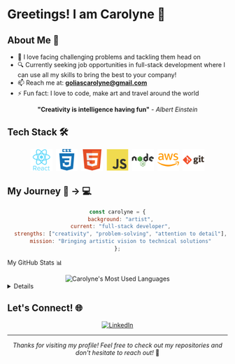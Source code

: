 # Greetings! I am Carolyne 👋

## About Me 💫

- 🌱 I love facing challenging problems and tackling them head on
- 🔍 Currently seeking job opportunities in full-stack development where I can use all my skills to bring the best to your company!
- 📫 Reach me at: **goliascarolyne@gmail.com**
- ⚡ Fun fact: I love to code, make art and travel around the world

<div align="center">
  
  **"Creativity is intelligence having fun"** - *Albert Einstein*
  
</div>

## Tech Stack 🛠️

<div align="center">
  <img src="https://github.com/devicons/devicon/blob/master/icons/react/react-original-wordmark.svg" title="React" alt="React" width="50" height="50"/>&nbsp;
  <img src="https://github.com/devicons/devicon/blob/master/icons/css3/css3-plain-wordmark.svg" title="CSS3" alt="CSS" width="50" height="50"/>&nbsp;
  <img src="https://github.com/devicons/devicon/blob/master/icons/html5/html5-original.svg" title="HTML5" alt="HTML" width="50" height="50"/>&nbsp;
  <img src="https://github.com/devicons/devicon/blob/master/icons/javascript/javascript-original.svg" title="JavaScript" alt="JavaScript" width="50" height="50"/>&nbsp;
  <img src="https://github.com/devicons/devicon/blob/master/icons/nodejs/nodejs-original-wordmark.svg" title="NodeJS" alt="NodeJS" width="50" height="50"/>&nbsp;
  <img src="https://github.com/devicons/devicon/blob/master/icons/amazonwebservices/amazonwebservices-plain-wordmark.svg" title="AWS" alt="AWS" width="50" height="50"/>&nbsp;
  <img src="https://github.com/devicons/devicon/blob/master/icons/git/git-original-wordmark.svg" title="Git" alt="Git" width="50" height="50"/>
</div>

## My Journey 🎨 → 💻

<div align="center">
  
  ```javascript
  const carolyne = {
    background: "artist",
    current: "full-stack developer",
    strengths: ["creativity", "problem-solving", "attention to detail"],
    mission: "Bringing artistic vision to technical solutions"
  };
  ```
  
</div>

My GitHub Stats 📊
<div align="center">
  <img src="https://github-readme-stats.vercel.app/api/top-langs/?username=GCarolyne&layout=compact&theme=tokyonight" alt="Carolyne's Most Used Languages" />
</div>
<details>
  <img src="https://github-readme-streak-stats.herokuapp.com/?user=GCarolyne&theme=radical" alt="Carolyne's GitHub Streak" />
</details>

## Let's Connect! 🌐

<div align="center">
  
  [![LinkedIn](https://img.shields.io/badge/LinkedIn-0077B5?style=for-the-badge&logo=linkedin&logoColor=white)](https://linkedin.com/in/golias-carolyne)
 
  
</div>

---

<div align="center">
  

  
  *Thanks for visiting my profile! Feel free to check out my repositories and don't hesitate to reach out!* 💜
  
</div>
